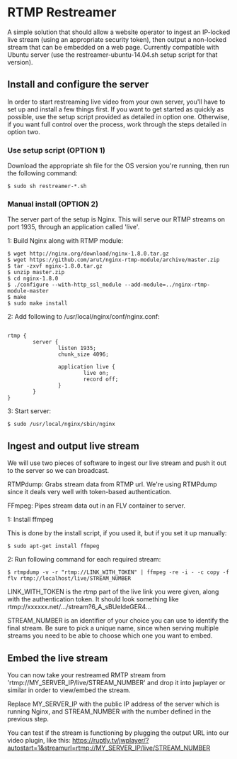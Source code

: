 # RTMP Restreamer

A simple solution that should allow a website operator to ingest an IP-locked live stream (using an appropriate security token), then output a non-locked stream that can be embedded on a web page. Currently compatible with Ubuntu server (use the restreamer-ubuntu-14.04.sh setup script for that version).

## Install and configure the server

In order to start restreaming live video from your own server, you'll have to set up and install a few things first. If you want to get started as quickly as possible, use the setup script provided as detailed in option one. Otherwise, if you want full control over the process, work through the steps detailed in option two.

### Use setup script (OPTION 1)

Download the appropriate sh file for the OS version you're running, then run the following command:

    $ sudo sh restreamer-*.sh

### Manual install (OPTION 2)

The server part of the setup is Nginx. This will serve our RTMP streams on port 1935, through an application called 'live'.

1: Build Nginx along with RTMP module:

    $ wget http://nginx.org/download/nginx-1.8.0.tar.gz  
    $ wget https://github.com/arut/nginx-rtmp-module/archive/master.zip  
    $ tar -zxvf nginx-1.8.0.tar.gz  
    $ unzip master.zip  
    $ cd nginx-1.8.0  
    $ ./configure --with-http_ssl_module --add-module=../nginx-rtmp-module-master  
    $ make  
    $ sudo make install  

2: Add following to /usr/local/nginx/conf/nginx.conf:
<pre><code> 
rtmp {
        server {
                listen 1935;
                chunk_size 4096;
                
                application live {
                        live on;
                        record off;
                }
        }
}
</pre></code>

3: Start server:

    $ sudo /usr/local/nginx/sbin/nginx

## Ingest and output live stream

We will use two pieces of software to ingest our live stream and push it out to the server so we can broadcast.

RTMPdump: Grabs stream data from RTMP url. We're using RTMPdump since it deals very well with token-based authentication.

FFmpeg: Pipes stream data out in an FLV container to server.

1: Install ffmpeg

This is done by the install script, if you used it, but if you set it up manually:

    $ sudo apt-get install ffmpeg

2: Run following command for each required stream:

    $ rtmpdump -v -r "rtmp://LINK_WITH_TOKEN" | ffmpeg -re -i - -c copy -f flv rtmp://localhost/live/STREAM_NUMBER

LINK_WITH_TOKEN is the rtmp part of the live link you were given, along with the authentication token. It should look something like rtmp://xxxxxx.net/.../stream?6_A_sBUeIdeGER4...

STREAM_NUMBER is an identifier of your choice you can use to identify the final stream. Be sure to pick a unique name, since when serving multiple streams you need to be able to choose which one you want to embed.

## Embed the live stream

You can now take your restreamed RMTP stream from 'rtmp://MY_SERVER_IP/live/STREAM_NUMBER' and drop it into jwplayer or similar in order to view/embed the stream.

Replace MY_SERVER_IP with the public IP address of the server which is running Nginx, and STREAM_NUMBER with the number defined in the previous step.

You can test if the stream is functioning by plugging the output URL into our video plugin, like this: https://ruptly.tv/jwplayer/?autostart=1&streamurl=rtmp://MY_SERVER_IP/live/STREAM_NUMBER
